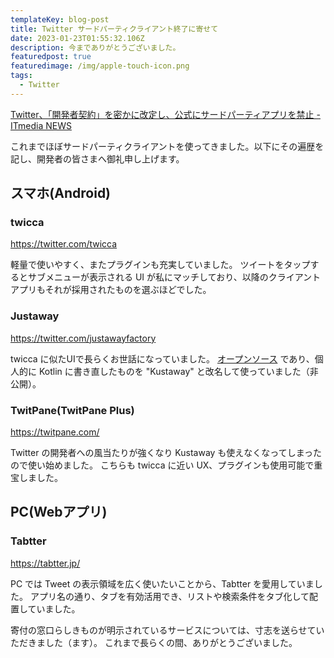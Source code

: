 ```yaml
---
templateKey: blog-post
title: Twitter サードパーティクライアント終了に寄せて
date: 2023-01-23T01:55:32.106Z
description: 今までありがとうございました。
featuredpost: true
featuredimage: /img/apple-touch-icon.png
tags:
  - Twitter
---
```

[Twitter、「開発者契約」を密かに改定し、公式にサードパーティアプリを禁止 - ITmedia NEWS](https://www.itmedia.co.jp/news/articles/2301/20/news101.html)

これまでほぼサードパーティクライアントを使ってきました。以下にその遍歴を記し、開発者の皆さまへ御礼申し上げます。

## スマホ(Android)

### twicca

https://twitter.com/twicca

軽量で使いやすく、またプラグインも充実していました。
ツイートをタップするとサブメニューが表示される UI が私にマッチしており、以降のクライアントアプリもそれが採用されたものを選ぶほどでした。

### Justaway

https://twitter.com/justawayfactory

twicca に似たUIで長らくお世話になっていました。
[オープンソース](https://github.com/s-aska/Justaway-for-Android-Original) であり、個人的に Kotlin に書き直したものを "Kustaway" と改名して使っていました（非公開）。


### TwitPane(TwitPane Plus)

https://twitpane.com/

Twitter の開発者への風当たりが強くなり Kustaway も使えなくなってしまったので使い始めました。
こちらも twicca に近い UX、プラグインも使用可能で重宝しました。

## PC(Webアプリ)

### Tabtter

https://tabtter.jp/

PC では Tweet の表示領域を広く使いたいことから、Tabtter を愛用していました。
アプリ名の通り、タブを有効活用でき、リストや検索条件をタブ化して配置していました。


寄付の窓口らしきものが明示されているサービスについては、寸志を送らせていただきました（ます）。
これまで長らくの間、ありがとうございました。
